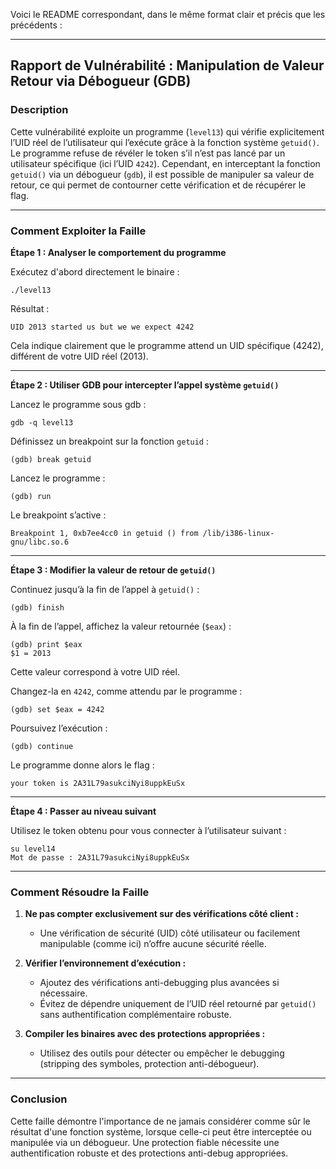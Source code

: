 Voici le README correspondant, dans le même format clair et précis que les précédents :

---

## Rapport de Vulnérabilité : Manipulation de Valeur Retour via Débogueur (GDB)

### Description

Cette vulnérabilité exploite un programme (`level13`) qui vérifie explicitement l’UID réel de l’utilisateur qui l’exécute grâce à la fonction système `getuid()`. Le programme refuse de révéler le token s’il n’est pas lancé par un utilisateur spécifique (ici l’UID `4242`). Cependant, en interceptant la fonction `getuid()` via un débogueur (`gdb`), il est possible de manipuler sa valeur de retour, ce qui permet de contourner cette vérification et de récupérer le flag.

---

### Comment Exploiter la Faille

**Étape 1 : Analyser le comportement du programme**

Exécutez d'abord directement le binaire :

```shell
./level13
```

Résultat :

```
UID 2013 started us but we we expect 4242
```

Cela indique clairement que le programme attend un UID spécifique (4242), différent de votre UID réel (2013).

---

**Étape 2 : Utiliser GDB pour intercepter l’appel système `getuid()`**

Lancez le programme sous gdb :

```shell
gdb -q level13
```

Définissez un breakpoint sur la fonction `getuid` :

```gdb
(gdb) break getuid
```

Lancez le programme :

```gdb
(gdb) run
```

Le breakpoint s’active :

```gdb
Breakpoint 1, 0xb7ee4cc0 in getuid () from /lib/i386-linux-gnu/libc.so.6
```

---

**Étape 3 : Modifier la valeur de retour de `getuid()`**

Continuez jusqu’à la fin de l’appel à `getuid()` :

```gdb
(gdb) finish
```

À la fin de l’appel, affichez la valeur retournée (`$eax`) :

```gdb
(gdb) print $eax
$1 = 2013
```

Cette valeur correspond à votre UID réel.

Changez-la en `4242`, comme attendu par le programme :

```gdb
(gdb) set $eax = 4242
```

Poursuivez l’exécution :

```gdb
(gdb) continue
```

Le programme donne alors le flag :

```
your token is 2A31L79asukciNyi8uppkEuSx
```

---

**Étape 4 : Passer au niveau suivant**

Utilisez le token obtenu pour vous connecter à l’utilisateur suivant :

```shell
su level14
Mot de passe : 2A31L79asukciNyi8uppkEuSx
```

---

### Comment Résoudre la Faille

1. **Ne pas compter exclusivement sur des vérifications côté client :**

   * Une vérification de sécurité (UID) côté utilisateur ou facilement manipulable (comme ici) n’offre aucune sécurité réelle.

2. **Vérifier l’environnement d’exécution :**

   * Ajoutez des vérifications anti-debugging plus avancées si nécessaire.
   * Évitez de dépendre uniquement de l’UID réel retourné par `getuid()` sans authentification complémentaire robuste.

3. **Compiler les binaires avec des protections appropriées :**

   * Utilisez des outils pour détecter ou empêcher le debugging (stripping des symboles, protection anti-débogueur).

---

### Conclusion

Cette faille démontre l'importance de ne jamais considérer comme sûr le résultat d'une fonction système, lorsque celle-ci peut être interceptée ou manipulée via un débogueur. Une protection fiable nécessite une authentification robuste et des protections anti-debug appropriées.
